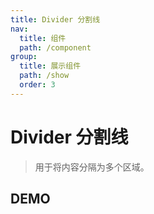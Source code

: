 ```yaml
---
title: Divider 分割线
nav:
  title: 组件
  path: /component
group:
  title: 展示组件
  path: /show
  order: 3
---
```


# Divider 分割线

> 用于将内容分隔为多个区域。

## DEMO

<code defaultShowCode src="./__fixtures__/doc.tsx"></code>

<API></API>

